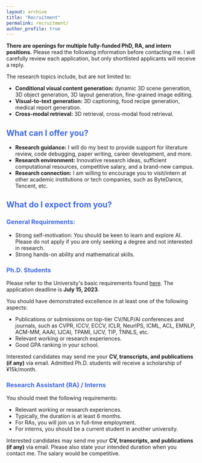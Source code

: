 ```yaml
---
layout: archive
title: "Recruitment"
permalink: recruitment/
author_profile: true
---
```



**There are openings for multiple fully-funded PhD, RA, and intern positions.** Please read the following information before contacting me. I will carefully review each application, but only shortlisted applicants will receive a reply.

The research topics include, but are not limited to:
- **Conditional visual content generation:** dynamic 3D scene generation, 3D object generation, 3D layout generation, fine-grained image editing.
- **Visual-to-text generation:** 3D captioning, food recipe generation, medical report generation.
- **Cross-modal retrieval:** 3D retrieval, cross-modal food retrieval.

## <font color=RoyalBlue>What can I offer you?</font>
- **Research guidance:** I will do my best to provide support for literature review, code debugging, paper writing, career development, and more.
- **Research environment:** Innovative research ideas, sufficient computational resources, competitive salary, and a brand-new campus.
- **Research connection:** I am willing to encourage you to visit/intern at other academic institutions or tech companies, such as ByteDance, Tencent, etc.

## <font color=RoyalBlue>What do I expect from you?</font>

### <font color=RoyalBlue>General Requirements:</font>
- Strong self-motivation: You should be keen to learn and explore AI. Please do not apply if you are only seeking a degree and not interested in research.
- Strong hands-on ability and mathematical skills.


### <font color=RoyalBlue>Ph.D. Students</font>
Please refer to the University's basic requirements found [here](https://hkust-gz.edu.cn/admissions/). The application deadline is **July 15, 2023**.

You should have demonstrated excellence in at least one of the following aspects:


- Publications or submissions on top-tier CV/NLP/AI conferences and journals, such as CVPR, ICCV, ECCV, ICLR, NeurIPS, ICML, ACL, EMNLP, ACM-MM, AAAI, IJCAI, TPAMI, IJCV, TIP, TNNLS, etc.
- Relevant working or research experiences.
- Good GPA ranking in your school.

Interested candidates may send me your **CV, transcripts, and publications (if any)** via email. Admitted Ph.D. students will receive a scholarship of ¥15k/month.


### <font color=RoyalBlue>Research Assistant (RA) / Interns</font>

You should meet the following requirements:

- Relevant working or research experiences.
- Typically, the duration is at least 6 months.
- For RAs, you will join us in full-time employment.
- For interns, you should be a current student in another university.

Interested candidates may send me your **CV, transcripts, and publications (if any)** via email. Please also state your intended duration when you contact me. The salary would be competitive.
